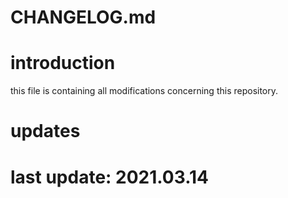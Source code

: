 
# CHANGELOG.md

# introduction

this file is containing all modifications concerning this repository.

# updates

# last update: 2021.03.14
